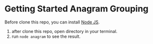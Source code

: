 # Getting Started Anagram Grouping

Before clone this repo, you can install [Node JS](https://nodejs.org/en/).

1. after clone this repo, open directory in your terminal.
2. run `node anagram` to see the result.
